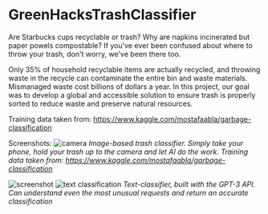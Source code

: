 # GreenHacksTrashClassifier

Are Starbucks cups recyclable or trash? Why are napkins incinerated but paper powels compostable? If you've ever been confused about where to throw your trash, don't worry, we've been there too. 

Only 35% of household recyclable items are actually recycled, and throwing waste in the recycle can contaminate the entire bin and waste materials. Mismanaged waste cost billions of dollars a year. In this project, our goal was to develop a global and accessible solution to ensure trash is properly sorted to reduce waste and preserve natural resources.

Training data taken from: https://www.kaggle.com/mostafaabla/garbage-classification

Screenshots:
![camera](https://user-images.githubusercontent.com/30844989/139521531-c184efa3-4059-4862-b49b-a9a95e4ebd16.PNG)
*Image-based trash classifier. Simply take your phone, hold your trash up to the camera and let AI do the work.*
*Training data taken from: https://www.kaggle.com/mostafaabla/garbage-classification*

![screenshot](https://user-images.githubusercontent.com/30844989/139521542-142c658e-b210-42f3-81bb-298658c3f333.PNG)
![text classification](https://user-images.githubusercontent.com/30844989/139521536-8d5fabd3-6b52-4f92-8041-1d8fffcb04b5.PNG)
*Text-classifier, built with the GPT-3 API. Can understand even the most unusual requests and return an accurate classification*
